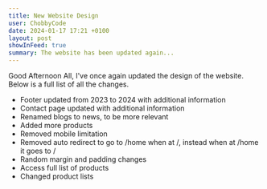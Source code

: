 ```yaml
---
title: New Website Design
user: ChobbyCode
date: 2024-01-17 17:21 +0100
layout: post
showInFeed: true
summary: The website has been updated again...
---
```


Good Afternoon All, I've once again updated the design of the website.
Below is a full list of all the changes.

- Footer updated from 2023 to 2024 with additional information
- Contact page updated with additional information
- Renamed blogs to news, to be more relevant
- Added more products
- Removed mobile limitation
- Removed auto redirect to go to /home when at /, instead when at /home it goes to /
- Random margin and padding changes
- Access full list of products
- Changed product lists
